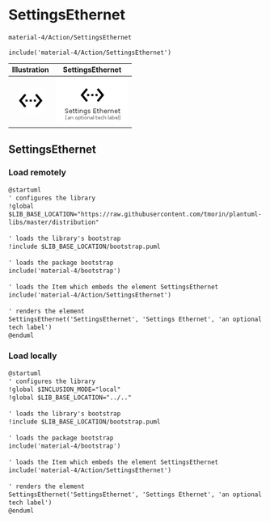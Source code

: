 # SettingsEthernet


```text
material-4/Action/SettingsEthernet
```

```text
include('material-4/Action/SettingsEthernet')
```



| Illustration | SettingsEthernet |
| :---: | :---: |
| ![illustration for Illustration](../../material-4/Action/SettingsEthernet.png) | ![illustration for SettingsEthernet](../../material-4/Action/SettingsEthernet.Local.png) |




## SettingsEthernet

### Load remotely
```plantuml
@startuml
' configures the library
!global $LIB_BASE_LOCATION="https://raw.githubusercontent.com/tmorin/plantuml-libs/master/distribution"

' loads the library's bootstrap
!include $LIB_BASE_LOCATION/bootstrap.puml

' loads the package bootstrap
include('material-4/bootstrap')

' loads the Item which embeds the element SettingsEthernet
include('material-4/Action/SettingsEthernet')

' renders the element
SettingsEthernet('SettingsEthernet', 'Settings Ethernet', 'an optional tech label')
@enduml
```

### Load locally
```plantuml
@startuml
' configures the library
!global $INCLUSION_MODE="local"
!global $LIB_BASE_LOCATION="../.."

' loads the library's bootstrap
!include $LIB_BASE_LOCATION/bootstrap.puml

' loads the package bootstrap
include('material-4/bootstrap')

' loads the Item which embeds the element SettingsEthernet
include('material-4/Action/SettingsEthernet')

' renders the element
SettingsEthernet('SettingsEthernet', 'Settings Ethernet', 'an optional tech label')
@enduml
```

